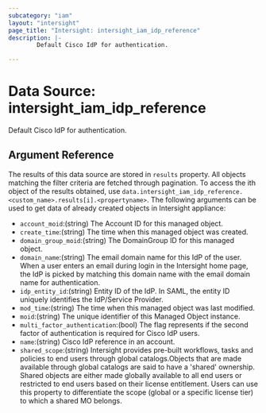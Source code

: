 ```yaml
---
subcategory: "iam"
layout: "intersight"
page_title: "Intersight: intersight_iam_idp_reference"
description: |-
        Default Cisco IdP for authentication.

---
```


# Data Source: intersight_iam_idp_reference
Default Cisco IdP for authentication.
## Argument Reference
The results of this data source are stored in `results` property.
All objects matching the filter criteria are fetched through pagination.
To access the ith object of the results obtained, use `data.intersight_iam_idp_reference.<custom_name>.results[i].<propertyname>`.
The following arguments can be used to get data of already created objects in Intersight appliance:
* `account_moid`:(string) The Account ID for this managed object. 
* `create_time`:(string) The time when this managed object was created. 
* `domain_group_moid`:(string) The DomainGroup ID for this managed object. 
* `domain_name`:(string) The email domain name for this IdP of the user. When a user enters an email during login in the Intersight home page, the IdP is picked by matching this domain name with the email domain name for authentication. 
* `idp_entity_id`:(string) Entity ID of the IdP. In SAML, the entity ID uniquely identifies the IdP/Service Provider. 
* `mod_time`:(string) The time when this managed object was last modified. 
* `moid`:(string) The unique identifier of this Managed Object instance. 
* `multi_factor_authentication`:(bool) The flag represents if the second factor of authentication is required for Cisco IdP users. 
* `name`:(string) Cisco IdP reference in an account. 
* `shared_scope`:(string) Intersight provides pre-built workflows, tasks and policies to end users through global catalogs.Objects that are made available through global catalogs are said to have a 'shared' ownership. Shared objects are either made globally available to all end users or restricted to end users based on their license entitlement. Users can use this property to differentiate the scope (global or a specific license tier) to which a shared MO belongs. 
 
